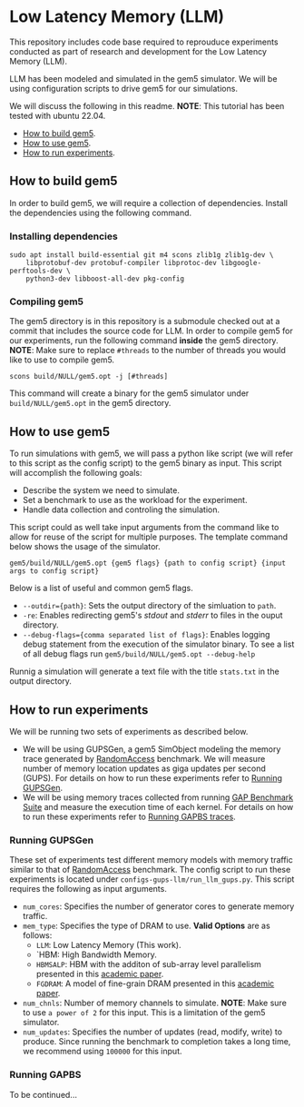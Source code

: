 # Low Latency Memory (LLM)

This repository includes code base required to reprouduce experiments conducted
as part of research and development for the Low Latency Memory (LLM).

LLM has been modeled and simulated in the gem5 simulator.
We will be using configuration scripts to drive gem5 for our simulations.

We will discuss the following in this readme.
**NOTE**: This tutorial has been tested with ubuntu 22.04.

* [How to build gem5]().
* [How to use gem5]().
* [How to run experiments]().

## How to build gem5

In order to build gem5, we will require a collection of dependencies.
Install the dependencies using the following command.

### Installing dependencies

```shell
sudo apt install build-essential git m4 scons zlib1g zlib1g-dev \
    libprotobuf-dev protobuf-compiler libprotoc-dev libgoogle-perftools-dev \
    python3-dev libboost-all-dev pkg-config
```

### Compiling gem5

The gem5 directory is in this repository is a submodule checked out at a commit
that includes the source code for LLM.
In order to compile gem5 for our experiments, run the following command
**inside** the gem5 directory.
**NOTE**: Make sure to replace `#threads` to the number of threads you would
like to use to compile gem5.

```shell
scons build/NULL/gem5.opt -j [#threads]
```

This command will create a binary for the gem5 simulator under
`build/NULL/gem5.opt` in the gem5 directory.

## How to use gem5

To run simulations with gem5, we will pass a python like script
(we will refer to this script as the config script)
to the gem5 binary as input.
This script will accomplish the following goals:

* Describe the system we need to simulate.
* Set a benchmark to use as the workload for the experiment.
* Handle data collection and controling the simulation.

This script could as well take input arguments from the command like to allow
for reuse of the script for multiple purposes.
The template command below shows the usage of the simulator.

```shell
gem5/build/NULL/gem5.opt {gem5 flags} {path to config script} {input args to config script}
```

Below is a list of useful and common gem5 flags.

* `--outdir={path}`: Sets the output directory of the simluation to `path`.
* `-re`: Enables redirecting gem5's *stdout* and *stderr*
to files in the ouput directory.
* `--debug-flags={comma separated list of flags}`: Enables logging debug
statement from the execution of the simulator binary.
To see a list of all debug flags run ```gem5/build/NULL/gem5.opt --debug-help```

Runnig a simulation will generate a text file with the title `stats.txt` in
the output directory.

## How to run experiments

We will be running two sets of experiments as described below.

* We will be using GUPSGen, a gem5 SimObject modeling the memory trace
generated by [RandomAccess]() benchmark.
We will measure number of memory location updates as giga updates
per second (GUPS).
For details on how to run these experiments refer to [Running GUPSGen]().
* We will be using memory traces collected from running [GAP Benchmark Suite]()
and measure the execution time of each kernel.
For details on how to run these experiments refer to [Running GAPBS traces]().

### Running GUPSGen

These set of experiments test different memory models with memory traffic
similar to that of [RandomAccess]() benchmark.
The config script to run these experiments is located under
`configs-gups-llm/run_llm_gups.py`.
This script requires the following as input arguments.

* `num_cores`: Specifies the number of generator
cores to generate memory traffic.
* `mem_type`: Specifies the type of DRAM to use.
**Valid Options** are as follows:
    * `LLM`: Low Latency Memory (This work).
    * `HBM: High Bandwidth Memory.
    * `HBMSALP`: HBM with the additon of sub-array level parallelism presented
    in this [academic paper](https://ieeexplore.ieee.org/abstract/document/6237032).
    * `FGDRAM`: A model of fine-grain DRAM presented in this
    [academic paper](https://dl.acm.org/doi/10.1145/3123939.3124545).
* `num_chnls`: Number of memory channels to simulate.
**NOTE**: Make sure to use `a power of 2` for this input.
This is a limitation of the gem5 simulator.
* `num_updates`: Specifies the number of updates (read, modify, write) to
produce.
Since running the benchmark to completion takes a long time, we recommend
using `100000` for this input.

### Running GAPBS

To be continued...
